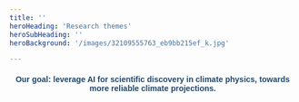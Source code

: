 ```yaml
---
title: ''
heroHeading: 'Research themes'
heroSubHeading: ''
heroBackground: '/images/32109555763_eb9bb215ef_k.jpg'

---
```


<div style="color: #244769; font-family: Arial, sans-serif;">
  <center>
  <h4><b>Our goal: leverage AI for scientific discovery in climate physics, towards more reliable climate projections.</b></h3>
  </center>
</div>
